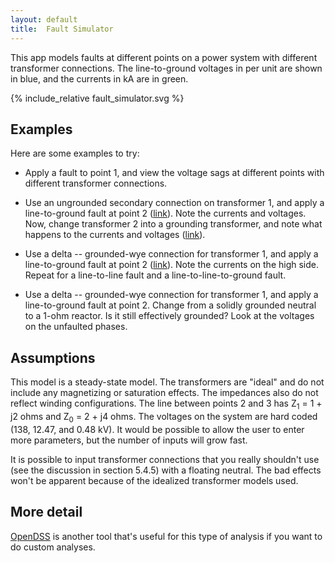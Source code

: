 ```yaml
---
layout: default
title:  Fault Simulator
---
```



This app models faults at different points on a power system with
different transformer connections. The line-to-ground voltages in per
unit are shown in blue, and the currents in kA are in green.

<div id="mdpad"></div>

{% include_relative fault_simulator.svg %} 

## Examples

Here are some examples to try:

* Apply a fault to point 1, and view the voltage sags at different
  points with different transformer connections.
  
* Use an ungrounded secondary connection on transformer 1, and apply a
  line-to-ground fault at point 2 ([link](?faultloc=2&tran1sn=High+impedance&tran1connection=Wye+Wye&tran2connection=Delta+Wye&tran1pn=High+impedance)).
  Note the currents and voltages. Now, change transformer 2 into a
  grounding transformer, and note what happens to the currents and
  voltages ([link](?faultloc=2&tran1sn=High+impedance&tran1connection=Wye+Wye&tran2connection=Wye+Delta&tran1pn=High+impedance)).

* Use a delta -- grounded-wye connection for transformer 1, and apply a
  line-to-ground fault at point 2 ([link](?tran1connection=Delta+Wye)).
  Note the currents on the high side. Repeat for a line-to-line fault
  and a line-to-line-to-ground fault.

* Use a delta -- grounded-wye connection for transformer 1, and apply
  a line-to-ground fault at point 2. Change from a solidly grounded
  neutral to a 1-ohm reactor. Is it still effectively grounded? Look
  at the voltages on the unfaulted phases.

## Assumptions

This model is a steady-state model. The transformers are "ideal" and
do not include any magnetizing or saturation effects. The impedances
also do not reflect winding configurations. The line between points 2
and 3 has Z<sub>1</sub> = 1 + j2 ohms and Z<sub>0</sub> = 2 + j4 ohms.
The voltages on the system are hard coded (138, 12.47, and 0.48 kV).
It would be possible to allow the user to enter more parameters, but
the number of inputs will grow fast.

It is possible to input transformer connections that you really
shouldn't use (see the discussion in section 5.4.5) with a floating
neutral. The bad effects won't be apparent because of the idealized
transformer models used.


## More detail

[OpenDSS](http://www.smartgrid.epri.com/SimulationTool.aspx) is
another tool that's useful for this type of analysis if you want 
to do custom analyses.

<script src="https://cdnjs.cloudflare.com/ajax/libs/mithril/2.0.4/mithril.min.js"></script>
<script src="../js/math.min.js"></script>
<script src="../js/mdpad.min.js"></script>
<script src="../js/mdpad-mithril.js"></script>
<script src="../js/network-faults.js"></script>


<script>
const M = math
const N = networkFaults
const c = math.complex
const f = math.format

const an = (degrees) => M.exp(c(0.0, degrees * M.pi / 180))

sq= function(x) {
  return x * x;
}

const faultmap = {"A": [0], "B": [1], "C": [2], "ABg": [0, 1], "BCg": [1, 2], "CAg": [2, 0], "AB": [[0, 1]], "BC": [[1, 2]], "CA": [[2, 0]], "ABC": [0, 1, 2]}
const faulttypes = Object.keys(faultmap)

function mdpad_init() {
    var layout =
      m(".form",
        m(".row",
          m(".col-md-3",
            mselect({ title:"Fault location", mdpad:"faultloc", selected:"2", options:["1", "2", "3", "4"] })),
          m(".col-md-3",
            mselect({ title:"Fault type", mdpad:"faulttype", selected:"A", options: faulttypes})),
          ),
        m(".row",
          m(".col-md-3",
            mselect({ title:"Transformer 1 connection", mdpad:"tran1connection", selected:"Wye Wye", options:["Wye Wye", "Delta Wye", "Wye Delta"] })),
          m(".col-md-3",
            mselect({ title:"Primary neutral", mdpad:"tran1pn", selected:"Solidly grounded", options:["Solidly grounded", "High impedance"] })),
          m(".col-md-3",
            mselect({ title:"Secondary neutral", mdpad:"tran1sn", selected:"Solidly grounded", options:["Solidly grounded", "1 ohm", "High impedance"] })),
          ),
        m(".row",
          m(".col-md-3",
            mselect({ title:"Transformer 2 connection", mdpad:"tran2connection", selected:"Wye Wye", options:["Wye Wye", "Delta Wye", "Wye Delta"] })),
          m(".col-md-3",
            mselect({ title:"Primary neutral", mdpad:"tran2pn", selected:"Solidly grounded", options:["Solidly grounded", "1 ohm", "High impedance"] })),
          m(".col-md-3",
            mselect({ title:"Secondary neutral", mdpad:"tran2sn", selected:"Solidly grounded", options:["Solidly grounded", "High impedance"] })),
          ),
      )
    m.render(document.querySelector("#mdpad"), layout);
}

function mdpad_update() {
    // Adjust the SVG based on user inputs
    //
    var x = $("svg")
    x.find("#YD1").css("display", "none")
    x.find("#YY1").css("display", "none")
    x.find("#DY1").css("display", "none")
    x.find("#YD2").css("display", "none")
    x.find("#YY2").css("display", "none")
    x.find("#DY2").css("display", "none")
    if (mdpad.tran1connection == "Delta Wye") {
        x.find("#DY1").css("display", "inline");
        $("select[mdpad*='tran1pn']").parent().toggle(false);
        $("select[mdpad*='tran1sn']").parent().toggle(true);
    } else if (mdpad.tran1connection == "Wye Wye") {
        x.find("#YY1").css("display", "inline");
        $("select[mdpad*='tran1pn']").parent().toggle(true);
        $("select[mdpad*='tran1sn']").parent().toggle(true);
    } else if (mdpad.tran1connection == "Wye Delta") {
        x.find("#YD1").css("display", "inline");
        $("select[mdpad*='tran1pn']").parent().toggle(true);
        $("select[mdpad*='tran1sn']").parent().toggle(false);
    }
    if (mdpad.tran2connection == "Delta Wye") {
        x.find("#DY2").css("display", "inline");
        $("select[mdpad*='tran2pn']").parent().toggle(false);
        $("select[mdpad*='tran2sn']").parent().toggle(true);
    } else if (mdpad.tran2connection == "Wye Wye") {
        x.find("#YY2").css("display", "inline");
        $("select[mdpad*='tran2pn']").parent().toggle(true);
        $("select[mdpad*='tran2sn']").parent().toggle(true);
    } else if (mdpad.tran2connection == "Wye Delta") {
        x.find("#YD2").css("display", "inline");
        $("select[mdpad*='tran2pn']").parent().toggle(true);
        $("select[mdpad*='tran2sn']").parent().toggle(false);
    }
    x.find("#F1,#F2,#F3,#F4").css("display", "none")
    x.find("#F"+mdpad.faultloc).css("display", "inline")
    x.find("#1A,#1B,#1C,#1AB,#1BC,#1CA,#2A,#2B,#2C,#2AB,#2BC,#2CA,#3A,#3B,#3C,#3AB,#3BC,#3CA,#4A,#4B,#4C,#4AB,#4BC,#4CA").css("display", "none")
    x.find("#" + mdpad.faultloc + mdpad.faulttype).css("display", "inline")
    if (mdpad.faulttype == "ABC") {
        x.find("#" + mdpad.faultloc + "A").css("display", "inline");
        x.find("#" + mdpad.faultloc + "B").css("display", "inline");
        x.find("#" + mdpad.faultloc + "C").css("display", "inline");
    } else if (mdpad.faulttype == "ABg") {
        x.find("#" + mdpad.faultloc + "A").css("display", "inline");
        x.find("#" + mdpad.faultloc + "B").css("display", "inline");
    } else if (mdpad.faulttype == "BCg") {
        x.find("#" + mdpad.faultloc + "B").css("display", "inline");
        x.find("#" + mdpad.faultloc + "C").css("display", "inline");
    } else if (mdpad.faulttype == "CAg") {
        x.find("#" + mdpad.faultloc + "A").css("display", "inline");
        x.find("#" + mdpad.faultloc + "C").css("display", "inline");
    }

    //
    // run the case
    //
    buses = ["t1","t1x","t2","t2x"]
    busbaseV = [138000,12470,12470,480]
    phases = ["A","B","C"]
    transtype = {"Wye Wye": ["wye", "wye"], }
    neutraloptions = {"Solidly grounded": 1e-7, "1 ohm": 1.0, "2 ohms": 2.0, "High impedance": 1e3}
    devices = {
        SRC:  N.Source("t1", {V: 138000, I3p: 8400, I1p: 8400, XR: 5, X0R0: 5}),
        FLT:  N.Fault(buses[Number(mdpad.faultloc) - 1], ...(faultmap[mdpad.faulttype])),
        T1:   N.Transformer("t1", "t1x", {kVA: 20000, conns: mdpad.tran1connection.toLowerCase().split(" "), Vs: [138000, 12470], Z: 11, XR: 10, Zgs: [1e7, 1e7]}),
        TN1:  N.Impedance("t1", {Z: c(0, neutraloptions[mdpad.tran1pn]), nodes: [3]}),
        TN2:  N.Impedance("t1x", {Z: c(0, neutraloptions[mdpad.tran1sn]), nodes: [3]}),
        LINE: N.Line("t1x", "t2", {z1: c(1, 2),  z0: c(2, 4)}),
        T2:   N.Transformer("t2", "t2x", {kVA: 1000, conns: mdpad.tran2connection.toLowerCase().split(" "), Vs: [12470, 480], Z: 7, XR: 10, Zgs: [1e7, 1e7]}),
        TN3:  N.Impedance("t2", {Z: c(0, neutraloptions[mdpad.tran2pn]), nodes: [3]}),
        TN4:  N.Impedance("t2x", {Z: c(0, neutraloptions[mdpad.tran2sn]), nodes: [3]}),
        XTRA: N.Impedance("t2x", {Z: 1e7}),
    }
    
    r = N.solve(devices)

    //
    // update voltages annotations on the SVG
    //
    for (bus = 0; bus < 4; bus++) {
        busV = N.busVoltages(r, buses[bus])
        for (phase = 0; phase < 3; phase++) {
            name = buses[bus] + phases[phase]
            re = busV._data[phase].re / busbaseV[bus] * 1.7320508075688772
            im = busV._data[phase].im / busbaseV[bus] * 1.7320508075688772
            mag = Math.sqrt(sq(re) + sq(im)).toFixed(2)
            ang = (Math.atan2(im, re) * 180 / Math.PI).toFixed()
            jQuery("svg #" + name).text(mag+"∠"+ang+"°")
        }
    }
    //
    // update currents on the SVG
    //
    devices = ["SRC", "T1", "T1", "T2", "T2"]
    buses = ["t1", "t1", "t1x", "t2", "t2x"]
    x.find("#i2").toggle(mdpad.faultloc == "1")
    x.find("#i4").toggle(mdpad.faultloc == "2" || mdpad.faultloc == "3")
    x.find("#i5").toggle(mdpad.faultloc == "4")
    for (loc = 0; loc < 5; loc++)
        for (phase = 0; phase < 3; phase++) {
            name = "i" + (loc+1) + phases[phase].toLowerCase()
            idev = M.multiply(N.deviceResults(r, devices[loc])[buses[loc]].i._data[phase], loc % 2 == 0 ? -1 : 1)
            re = idev.re / 1000
            im = idev.im / 1000
            mag = Math.sqrt(sq(re) + sq(im)).toPrecision(2)
            ang = (Math.atan2(im, re) * 180 / Math.PI).toFixed()
            x.find("#" + name).children().text(mag+"∠"+ang+"°")
            // hide small currents
            x.find("#" + name).toggle(mag >= 0.01)
        }
    for (loc = 1; loc < 5; loc++) {
        name = "in" + loc
        idev = M.multiply(N.currents(r, "TN" + loc)._data[0], loc % 2 == 0 ? -1 : 1)
        re = idev.re / 1000
        im = idev.im / 1000
        mag = Math.sqrt(sq(re) + sq(im)).toPrecision(2)
        ang = (Math.atan2(im, re) * 180 / Math.PI).toFixed()
        x.find("#" + name).children().text(mag+"∠"+ang+"°")
        // hide small currents
        x.find("#" + name).toggle(mag >= 0.01)
   }
}


</script>


